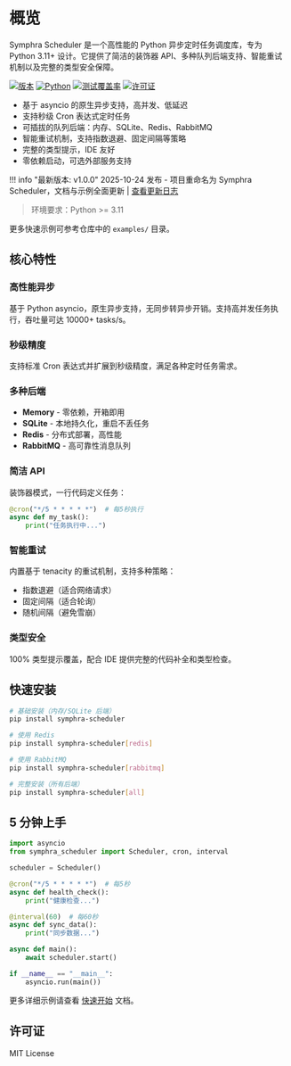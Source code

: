 # 概览

Symphra Scheduler 是一个高性能的 Python 异步定时任务调度库，专为 Python 3.11+ 设计。它提供了简洁的装饰器 API、多种队列后端支持、智能重试机制以及完整的类型安全保障。

[![版本](https://img.shields.io/badge/version-1.0.0-blue.svg)](https://github.com/getaix/symphra-scheduler/releases/tag/v1.0.0)
[![Python](https://img.shields.io/badge/python-3.11+-brightgreen.svg)](https://www.python.org/)
[![测试覆盖率](https://img.shields.io/badge/coverage-91%25-brightgreen.svg)](./changelog.md)
[![许可证](https://img.shields.io/badge/license-MIT-green.svg)](https://github.com/getaix/symphra-scheduler/blob/main/LICENSE)

- 基于 asyncio 的原生异步支持，高并发、低延迟
- 支持秒级 Cron 表达式定时任务
- 可插拔的队列后端：内存、SQLite、Redis、RabbitMQ
- 智能重试机制，支持指数退避、固定间隔等策略
- 完整的类型提示，IDE 友好
- 零依赖启动，可选外部服务支持

!!! info "最新版本: v1.0.0"
    2025-10-24 发布 - 项目重命名为 Symphra Scheduler，文档与示例全面更新 | [查看更新日志](./changelog.md)

> 环境要求：Python >= 3.11

更多快速示例可参考仓库中的 `examples/` 目录。

## 核心特性

### 高性能异步
基于 Python asyncio，原生异步支持，无同步转异步开销。支持高并发任务执行，吞吐量可达 10000+ tasks/s。

### 秒级精度
支持标准 Cron 表达式并扩展到秒级精度，满足各种定时任务需求。

### 多种后端
- **Memory** - 零依赖，开箱即用
- **SQLite** - 本地持久化，重启不丢任务
- **Redis** - 分布式部署，高性能
- **RabbitMQ** - 高可靠性消息队列

### 简洁 API
装饰器模式，一行代码定义任务：

```python
@cron("*/5 * * * * *")  # 每5秒执行
async def my_task():
    print("任务执行中...")
```

### 智能重试
内置基于 tenacity 的重试机制，支持多种策略：
- 指数退避（适合网络请求）
- 固定间隔（适合轮询）
- 随机间隔（避免雪崩）

### 类型安全
100% 类型提示覆盖，配合 IDE 提供完整的代码补全和类型检查。

## 快速安装

```bash
# 基础安装（内存/SQLite 后端）
pip install symphra-scheduler

# 使用 Redis
pip install symphra-scheduler[redis]

# 使用 RabbitMQ
pip install symphra-scheduler[rabbitmq]

# 完整安装（所有后端）
pip install symphra-scheduler[all]
```

## 5 分钟上手

```python
import asyncio
from symphra_scheduler import Scheduler, cron, interval

scheduler = Scheduler()

@cron("*/5 * * * * *")  # 每5秒
async def health_check():
    print("健康检查...")

@interval(60)  # 每60秒
async def sync_data():
    print("同步数据...")

async def main():
    await scheduler.start()

if __name__ == "__main__":
    asyncio.run(main())
```

更多详细示例请查看 [快速开始](quickstart.md) 文档。

## 许可证

MIT License